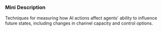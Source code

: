 ### Mini Description

Techniques for measuring how AI actions affect agents' ability to influence future states, including changes in channel capacity and control options.
